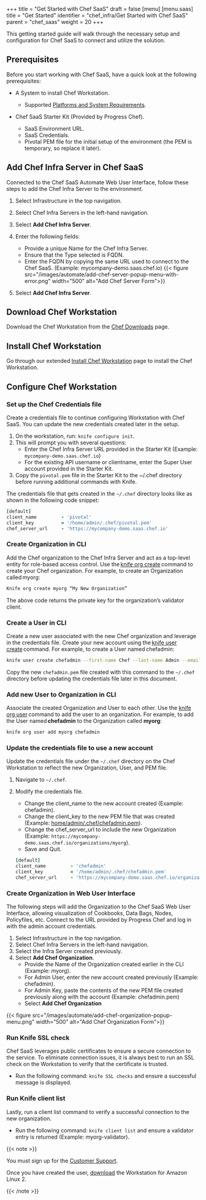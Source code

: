 +++
title = "Get Started with Chef SaaS"
draft = false
[menu]
  [menu.saas]
    title = "Get Started"
    identifier = "chef_infra/Get Started with Chef SaaS"
    parent = "chef_saas"
    weight = 20
+++

This getting started guide will walk through the necessary setup and configuration for Chef SaaS to connect and utilize the solution.

## Prerequisites

Before you start working with Chef SaaS, have a quick look at the following prerequisites:

* A System to install Chef Workstation.
  * Supported [Platforms and System Requirements](https://docs.chef.io/workstation/install_workstation/).

* Chef SaaS Starter Kit (Provided by Progress Chef).
  * SaaS Environment URL.
  * SaaS Credentials.
  * Pivotal PEM file for the initial setup of the environment (the PEM is temporary, so replace it later).

## Add Chef Infra Server in Chef SaaS

Connected to the Chef SaaS Automate Web User Interface, follow these steps to add the Chef Infra Server to the environment.

1. Select Infrastructure in the top navigation.
1. Select Chef Infra Servers in the left-hand navigation.
1. Select **Add Chef Infra Server**.
1. Enter the following fields:
    * Provide a unique Name for the Chef Infra Server.
    * Ensure that the Type selected is FQDN.
    * Enter the FQDN by copying the same URL used to connect to the Chef SaaS. (Example: mycompany-demo.saas.chef.io)
      {{< figure src="/images/automate/add-chef-server-popup-menu-with-error.png" width="500" alt="Add Chef Server Form">}}

1. Select **Add Chef Infra Server**.

## Download Chef Workstation

Download the Chef Workstation from the [Chef Downloads](https://downloads.chef.io/tools/workstation) page.

## Install Chef Workstation

Go through our extended [Install Chef Workstation](https://docs.chef.io/workstation/install_workstation/) page to install the Chef Workstation.

## Configure Chef Workstation

### Set up the Chef Credentials file

Create a credentials file to continue configuring Workstation with Chef SaaS. You can update the new credentials created later in the setup.

1. On the workstation, run: `knife configure init`.
1. This will prompt you with several questions:
    * Enter the Chef Infra Server URL provided in the Starter Kit (Example: `mycompany-demo.saas.chef.io`)
    * For the existing API username or clientname, enter the Super User account provided in the Starter Kit.
1. Copy the `pivotal.pem` file in the Starter Kit to the ~/.chef directory before running additional commands with Knife.

The credentials file that gets created in the `~/.chef` directory looks like as shown in the following code snippet:

```ruby
[default]
client_name         - 'pivotal'
client_key          = '/home/admin/.chef/pivotal.pem'
chef_server_url     - 'https://mycompany-demo.saas.chef.io'
```

### Create Organization in CLI

Add the Chef organization to the Chef Infra Server and act as a top-level entity for role-based access control. Use the [knife org create](https://docs.chef.io/workstation/knife_org/) command to create your Chef organization. For example, to create an Organization called myorg:

```sh
Knife org create myorg “My New Organization”
```

The above code returns the private key for the organization’s validator client.

### Create a User in CLI

Create a new user associated with the new Chef organization and leverage in the credentials file. Create your new account using the [knife user create](https://docs.chef.io/workstation/knife_user/) command. For example, to create a User named chefadmin:

```sh
knife user create chefadmin --first-name Chef --last-name Admin --email chefadmin@mycompany.com –password securepassword -f chefadmin.pem
```

Copy the new `chefadmin.pem` file created with this command to the `~/.chef` directory before updating the credentials file later in this document.

### Add new User to Organization in CLI

Associate the created Organization and User to each other. Use the [knife org user](https://docs.chef.io/workstation/knife_org/) command to add the user to an organization. For example, to add the User named **chefadmin** to the Organization called **myorg**:

```sh
knife org user add myorg chefadmin
```

### Update the credentials file to use a new account

Update the credentials file under the `~/.chef` directory on the Chef Workstation to reflect the new Organization, User, and PEM file.

1. Navigate to `~/.chef`.
1. Modify the credentials file.
    * Change the client_name to the new account created (Example: chefadmin).
    * Change the client_key to the new PEM file that was created (Example: [home/admin/.chef/chefadmin.pem](https://mycompany-demo.saas.chef.io/organizations/myorg)).
    * Change the chef_server_url to include the new Organization (Example: `https://mycompany-demo.saas.chef.io/organizations/myorg`).
    * Save and Quit.

    ```ruby
    [default]
    client_name         - 'chefadmin'
    client_key          = '/home/admin/.chef/chefadmin.pem'
    chef_server_url     - 'https://mycompany-demo.saas.chef.io/organization/myorg'
    ```

### Create Organization in Web User Interface

The following steps will add the Organization to the Chef SaaS Web User Interface, allowing visualization of Cookbooks, Data Bags, Nodes, Policyfiles, etc. Connect to the URL provided by Progress Chef and log in with the admin account credentials.

1. Select Infrastructure in the top navigation.
1. Select Chef Infra Servers in the left-hand navigation.
1. Select the Infra Server created previously.
1. Select **Add Chef Organization**.
    * Provide the Name of the Organization created earlier in the CLI (Example: myorg).
    * For Admin User, enter the new account created previously (Example: chefadmin).
    * For Admin Key, paste the contents of the new PEM file created previously along with the account (Example: chefadmin.pem)
    * Select **Add Chef Organization**

{{< figure src="/images/automate/add-chef-organization-popup-menu.png" width="500" alt="Add Chef Organization Form">}}

### Run Knife SSL check

Chef SaaS leverages public certificates to ensure a secure connection to the service. To eliminate connection issues, it is always best to run an SSL check on the Workstation to verify that the certificate is trusted.

* Run the following command: `knife SSL checks` and ensure a successful message is displayed.

### Run Knife client list

Lastly, run a client list command to verify a successful connection to the new organization.

* Run the following command: `knife client list` and ensure a validator entry is returned (Example: myorg-validator).

{{< note >}}

You must sign up for the [Customer Support](https://community.progress.com/s/supportlink-landing).

Once you have created the user, [download](https://community.progress.com/s/downloads-chef) the Workstation for Amazon Linux 2.

{{< /note >}}
